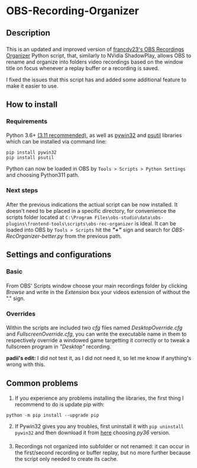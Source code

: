 # OBS-Recording-Organizer
## Description
### 
This is an updated and improved version of [francdv23's OBS Recordings Organizer](https://github.com/francdv23/OBS-Recordings-Organizer/) Python script, that, similarly to NVidia ShadowPlay, allows OBS to rename and organize into folders video recordings based on the window title on focus whenever a replay buffer or a recording is saved. 

I fixed the issues that this script has and added some additional feature to make it easier to use.
## How to install
### Requirements
#### 
Python 3.6+ [(3.11 recommended)](https://www.python.org/downloads/release/python-3110/), as well as [pywin32](https://pypi.org/project/pywin32/) and [psutil](https://pypi.org/project/psutil/) libraries which can be installed via command line:
```
pip install pywin32
pip install psutil
```
Python can now be loaded in OBS by `Tools > Scripts > Python Settings` and choosing Python311 path.
### Next steps
#### 
After the previous indications the actiual script can be now installed. It doesn't need to be placed in a specific directory, for convenience the scripts folder located at `C:\Program Files\obs-studio\data\obs-plugins\frontend-tools\scripts\obs-rec-organizer` is ideal. It can be loaded into OBS by `Tools > Scripts` hit the *__"+"__* sign and search for _OBS-RecOrganizer-better.py_ from the previous path.
## Settings and configurations
### Basic
#### 
From OBS' Scripts window choose your main recordings folder by clicking *Browse* and write in the *Extension* box your videos extension of without the "." sign.
### Overrides
#### 
Within the scripts are included two *cfg* files named *DesktopOverride.cfg* and *FullscreenOverride.cfg*, you can write the executable name in them to respectively override a windowed game targetting it correctly or to tweak a fullscreen program in *"Desktop"* recording.

**padii's edit:** I did not test it, as I did not need it, so let me know if anything's wrong with this.
## Common problems
#### 
1) If you experience any problems installing the libraries, the first thing I recommend to do is update pip with: 
```
python -m pip install --upgrade pip
```
2) If Pywin32 gives you any troubles, first uninstall it with ```pip uninstall pywin32``` and then download it from [here](https://github.com/mhammond/pywin32/releases/tag/b305) choosing *py36* version.
####
3) Recordings not organized into subfolder or not renamed: it can occur in the first/second recording or buffer replay, but no more further because the script only needed to create its cache.
